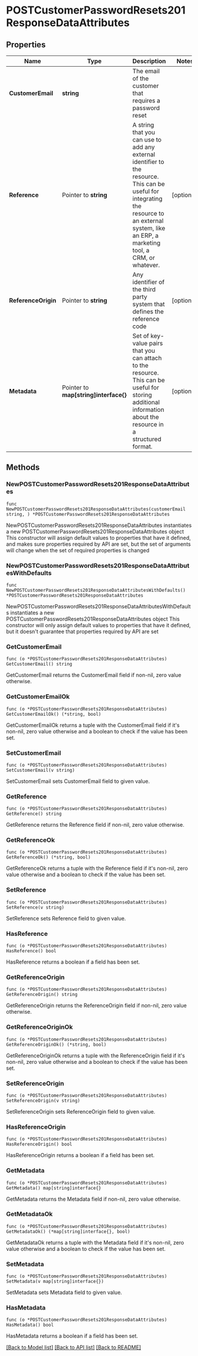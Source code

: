 # POSTCustomerPasswordResets201ResponseDataAttributes

## Properties

Name | Type | Description | Notes
------------ | ------------- | ------------- | -------------
**CustomerEmail** | **string** | The email of the customer that requires a password reset | 
**Reference** | Pointer to **string** | A string that you can use to add any external identifier to the resource. This can be useful for integrating the resource to an external system, like an ERP, a marketing tool, a CRM, or whatever. | [optional] 
**ReferenceOrigin** | Pointer to **string** | Any identifier of the third party system that defines the reference code | [optional] 
**Metadata** | Pointer to **map[string]interface{}** | Set of key-value pairs that you can attach to the resource. This can be useful for storing additional information about the resource in a structured format. | [optional] 

## Methods

### NewPOSTCustomerPasswordResets201ResponseDataAttributes

`func NewPOSTCustomerPasswordResets201ResponseDataAttributes(customerEmail string, ) *POSTCustomerPasswordResets201ResponseDataAttributes`

NewPOSTCustomerPasswordResets201ResponseDataAttributes instantiates a new POSTCustomerPasswordResets201ResponseDataAttributes object
This constructor will assign default values to properties that have it defined,
and makes sure properties required by API are set, but the set of arguments
will change when the set of required properties is changed

### NewPOSTCustomerPasswordResets201ResponseDataAttributesWithDefaults

`func NewPOSTCustomerPasswordResets201ResponseDataAttributesWithDefaults() *POSTCustomerPasswordResets201ResponseDataAttributes`

NewPOSTCustomerPasswordResets201ResponseDataAttributesWithDefaults instantiates a new POSTCustomerPasswordResets201ResponseDataAttributes object
This constructor will only assign default values to properties that have it defined,
but it doesn't guarantee that properties required by API are set

### GetCustomerEmail

`func (o *POSTCustomerPasswordResets201ResponseDataAttributes) GetCustomerEmail() string`

GetCustomerEmail returns the CustomerEmail field if non-nil, zero value otherwise.

### GetCustomerEmailOk

`func (o *POSTCustomerPasswordResets201ResponseDataAttributes) GetCustomerEmailOk() (*string, bool)`

GetCustomerEmailOk returns a tuple with the CustomerEmail field if it's non-nil, zero value otherwise
and a boolean to check if the value has been set.

### SetCustomerEmail

`func (o *POSTCustomerPasswordResets201ResponseDataAttributes) SetCustomerEmail(v string)`

SetCustomerEmail sets CustomerEmail field to given value.


### GetReference

`func (o *POSTCustomerPasswordResets201ResponseDataAttributes) GetReference() string`

GetReference returns the Reference field if non-nil, zero value otherwise.

### GetReferenceOk

`func (o *POSTCustomerPasswordResets201ResponseDataAttributes) GetReferenceOk() (*string, bool)`

GetReferenceOk returns a tuple with the Reference field if it's non-nil, zero value otherwise
and a boolean to check if the value has been set.

### SetReference

`func (o *POSTCustomerPasswordResets201ResponseDataAttributes) SetReference(v string)`

SetReference sets Reference field to given value.

### HasReference

`func (o *POSTCustomerPasswordResets201ResponseDataAttributes) HasReference() bool`

HasReference returns a boolean if a field has been set.

### GetReferenceOrigin

`func (o *POSTCustomerPasswordResets201ResponseDataAttributes) GetReferenceOrigin() string`

GetReferenceOrigin returns the ReferenceOrigin field if non-nil, zero value otherwise.

### GetReferenceOriginOk

`func (o *POSTCustomerPasswordResets201ResponseDataAttributes) GetReferenceOriginOk() (*string, bool)`

GetReferenceOriginOk returns a tuple with the ReferenceOrigin field if it's non-nil, zero value otherwise
and a boolean to check if the value has been set.

### SetReferenceOrigin

`func (o *POSTCustomerPasswordResets201ResponseDataAttributes) SetReferenceOrigin(v string)`

SetReferenceOrigin sets ReferenceOrigin field to given value.

### HasReferenceOrigin

`func (o *POSTCustomerPasswordResets201ResponseDataAttributes) HasReferenceOrigin() bool`

HasReferenceOrigin returns a boolean if a field has been set.

### GetMetadata

`func (o *POSTCustomerPasswordResets201ResponseDataAttributes) GetMetadata() map[string]interface{}`

GetMetadata returns the Metadata field if non-nil, zero value otherwise.

### GetMetadataOk

`func (o *POSTCustomerPasswordResets201ResponseDataAttributes) GetMetadataOk() (*map[string]interface{}, bool)`

GetMetadataOk returns a tuple with the Metadata field if it's non-nil, zero value otherwise
and a boolean to check if the value has been set.

### SetMetadata

`func (o *POSTCustomerPasswordResets201ResponseDataAttributes) SetMetadata(v map[string]interface{})`

SetMetadata sets Metadata field to given value.

### HasMetadata

`func (o *POSTCustomerPasswordResets201ResponseDataAttributes) HasMetadata() bool`

HasMetadata returns a boolean if a field has been set.


[[Back to Model list]](../README.md#documentation-for-models) [[Back to API list]](../README.md#documentation-for-api-endpoints) [[Back to README]](../README.md)


